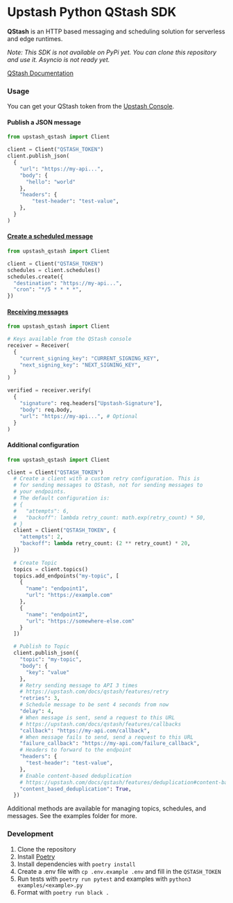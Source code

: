 # Upstash Python QStash SDK

**QStash** is an HTTP based messaging and scheduling solution for serverless and edge runtimes.

_Note: This SDK is not available on PyPi yet. You can clone this repository and use it. Asyncio is not ready yet._

[QStash Documentation](https://upstash.com/docs/qstash)

### Usage

You can get your QStash token from the [Upstash Console](https://console.upstash.com/qstash).

#### Publish a JSON message
```python
from upstash_qstash import Client

client = Client("QSTASH_TOKEN")
client.publish_json(
  {
    "url": "https://my-api...",
    "body": {
      "hello": "world"
    },
    "headers": {
        "test-header": "test-value",
    },
  }
)
```

#### [Create a scheduled message](https://upstash.com/docs/qstash/features/schedules)
```python
from upstash_qstash import Client

client = Client("QSTASH_TOKEN")
schedules = client.schedules()
schedules.create({
  "destination": "https://my-api...",
  "cron": "*/5 * * * *",
})
```

#### [Receiving messages](https://upstash.com/docs/qstash/howto/receiving)
```python
from upstash_qstash import Client

# Keys available from the QStash console
receiver = Receiver(
  {
    "current_signing_key": "CURRENT_SIGNING_KEY",
    "next_signing_key": "NEXT_SIGNING_KEY",
  }
)

verified = receiver.verify(
  {
    "signature": req.headers["Upstash-Signature"],
    "body": req.body,
    "url": "https://my-api...", # Optional
  }
)
```

#### Additional configuration
```python
from upstash_qstash import Client

client = Client("QSTASH_TOKEN")
  # Create a client with a custom retry configuration. This is 
  # for sending messages to QStash, not for sending messages to
  # your endpoints.
  # The default configuration is:
  # {
  #   "attempts": 6,
  #   "backoff": lambda retry_count: math.exp(retry_count) * 50,
  # }
  client = Client("QSTASH_TOKEN", {
    "attempts": 2,
    "backoff": lambda retry_count: (2 ** retry_count) * 20,
  })
  
  # Create Topic
  topics = client.topics()
  topics.add_endpoints("my-topic", [
    {
      "name": "endpoint1",
      "url": "https://example.com"
    },
    {
      "name": "endpoint2",
      "url": "https://somewhere-else.com"
    }
  ])

  # Publish to Topic
  client.publish_json({
    "topic": "my-topic",
    "body": {
      "key": "value"
    },
    # Retry sending message to API 3 times
    # https://upstash.com/docs/qstash/features/retry
    "retries": 3,
    # Schedule message to be sent 4 seconds from now
    "delay": 4, 
    # When message is sent, send a request to this URL
    # https://upstash.com/docs/qstash/features/callbacks
    "callback": "https://my-api.com/callback",
    # When message fails to send, send a request to this URL
    "failure_callback": "https://my-api.com/failure_callback",
    # Headers to forward to the endpoint
    "headers": {
      "test-header": "test-value",
    },
    # Enable content-based deduplication
    # https://upstash.com/docs/qstash/features/deduplication#content-based-deduplication
    "content_based_deduplication": True,
  })
```

Additional methods are available for managing topics, schedules, and messages. See the examples folder for more.

### Development
1. Clone the repository
2. Install [Poetry](https://python-poetry.org/docs/#installation)
3. Install dependencies with `poetry install`
4. Create a .env file with `cp .env.example .env` and fill in the `QSTASH_TOKEN`
5. Run tests with `poetry run pytest` and examples with `python3 examples/<example>.py`
6. Format with `poetry run black .`
